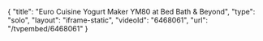 {
    "title": "Euro Cuisine Yogurt Maker YM80 at Bed Bath & Beyond",
    "type": "solo",
    "layout": "iframe-static",
    "videoId": "6468061",
    "url": "\/tvpembed\/6468061"
}